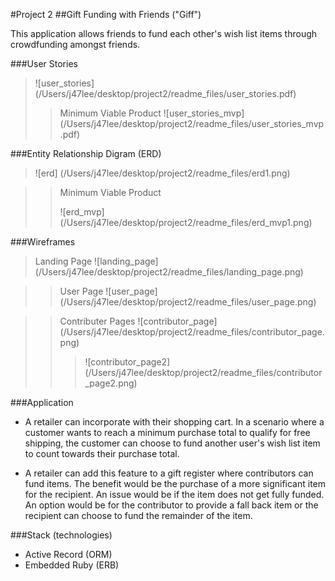 #Project 2
##Gift Funding with Friends ("Giff")


This application allows friends to fund each other's wish list items through crowdfunding amongst friends. 

###User Stories
>![user_stories] (/Users/j47lee/desktop/project2/readme_files/user_stories.pdf)
>>Minimum Viable Product
>>![user_stories_mvp] (/Users/j47lee/desktop/project2/readme_files/user_stories_mvp.pdf)

###Entity Relationship Digram (ERD)
>![erd] (/Users/j47lee/desktop/project2/readme_files/erd1.png)

>>Minimum Viable Product
>>
>>![erd_mvp] (/Users/j47lee/desktop/project2/readme_files/erd_mvp1.png)


###Wireframes

>Landing Page
>![landing_page] (/Users/j47lee/desktop/project2/readme_files/landing_page.png)

>>User Page
>>![user_page] (/Users/j47lee/desktop/project2/readme_files/user_page.png)

>>Contributer Pages
>>![contributor_page] (/Users/j47lee/desktop/project2/readme_files/contributor_page.png)
>>>![contributor_page2] (/Users/j47lee/desktop/project2/readme_files/contributor_page2.png)

###Application
- A retailer can incorporate with their shopping cart. In a scenario where a customer wants to reach a minimum purchase total to qualify for free shipping, the customer can choose to fund another user's wish list item to count towards their purchase total.

- A retailer can add this feature to a gift register where contributors can fund items. The benefit would be the purchase of a more significant item for the recipient. An issue would be if the item does not get fully funded. An option would be for the contributor to provide a fall back item or the recipient can choose to fund the remainder of the item.

###Stack (technologies)
- Active Record (ORM)
- Embedded Ruby (ERB)